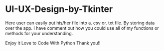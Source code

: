 # UI-UX-Design-by-Tkinter

Here user can easily put his/her file into a. csv or. txt file.
By storing data over the app.
I have comment out how you could use all of my functions or methods for your understanding.

Enjoy it
Love to Code With Python 
Thank you!!



